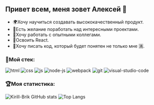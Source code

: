 ## Привет всем, меня зовет Алексей :wave:
- :earth_africa:Хочу научиться создавать высококачественный продукт.
- :star2:Есть желание поработать над интересными проектами.
- :older_man:Хочу работать с опытными коллегами.
- :muscle:Освоить React.
- :pencil:Хочу писать код, который будет понятен не только мне :u6e80:.

### :briefcase:Мой стек:
![html](https://user-images.githubusercontent.com/81375304/136476232-2ed328b8-746b-4cea-97df-cf7b8f47183b.png)
![css](https://user-images.githubusercontent.com/81375304/136476167-dce39659-4310-4541-9b73-71fd5bcaa05e.png)
![js](https://user-images.githubusercontent.com/81375304/136476543-c0b68b1c-c4d2-4fec-b974-aae018a0637f.png)
![node-js](https://user-images.githubusercontent.com/81375304/136477587-2b1d42f7-2d54-4bea-a637-085bcb7e9b8d.png)
![webpack](https://user-images.githubusercontent.com/81375304/136477364-8740a0e2-fe3d-4569-ae6d-3f906301bfcb.png)
![git](https://user-images.githubusercontent.com/81375304/136477670-e76f845e-dea9-4892-b2de-efa9158c2642.png)
![visual-studio-code](https://user-images.githubusercontent.com/81375304/136478046-cd477656-c758-4624-967a-31c82c63144d.png)
### 🏆Моя статистика:
![Kirill-Brik GitHub stats](https://github-readme-stats.vercel.app/api?username=Waitman1&hide=issues,contribs&theme=github_dark)
![Top Langs](https://github-readme-stats.vercel.app/api/top-langs/?username=Waitman1&layout=compact&theme=github_dark)
